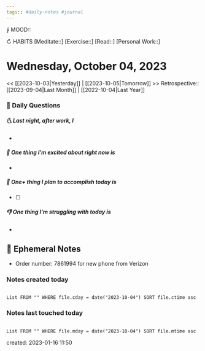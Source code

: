 ```yaml
---
tags:: #daily-notes #journal
---
```


⨑ MOOD::

↻ HABITS
[Meditate::]
[Exercise::]
[Read::]
[Personal Work::]

# Wednesday, October 04, 2023

<< [[2023-10-03|Yesterday]] | [[2023-10-05|Tomorrow]] >>
Retrospective:: [[2023-09-04|Last Month]] | [[2022-10-04|Last Year]]

### 📅 Daily Questions

##### 🌜 Last night, after work, I

-

##### 🙌 One thing I'm excited about right now is

-

##### 🚀 One+ thing I plan to accomplish today is

- [ ]

##### 👎 One thing I'm struggling with today is

-

## 📝 Ephemeral Notes

- Order number: 7861994 for new phone from Verizon

### Notes created today

```dataview

List FROM "" WHERE file.cday = date("2023-10-04") SORT file.ctime asc

```

### Notes last touched today

```dataview

List FROM "" WHERE file.mday = date("2023-10-04") SORT file.mtime asc

```

created: 2023-01-16 11:50
